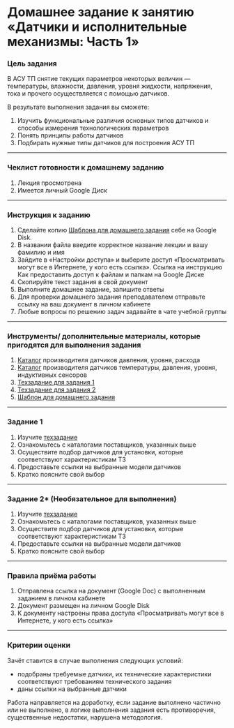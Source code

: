 # Домашнее задание к занятию «Датчики и исполнительные механизмы: Часть 1»

### Цель задания

В АСУ ТП снятие текущих параметров некоторых величин — температуры, влажности, давления, уровня жидкости, напряжения, тока и прочего осуществляется с помощью датчиков.

В результате выполнения задания вы сможете:

1. Изучить функциональные различия основных типов датчиков и способы измерения технологических параметров
2. Понять принципы работы датчиков
3. Подбирать нужные типы датчиков для построения АСУ ТП

------

### Чеклист готовности к домашнему заданию

1. Лекция просмотрена
2. Имеется личный Google Диск

------

### Инструкция к заданию

1. Сделайте копию [Шаблона для домашнего задания](https://docs.google.com/document/d/1kII1Hxgb90OBybWrg2cLtfM2Uu5OLUSKZJ8wEk8xZR8/edit?usp=sharing "Шаблон") себе на Google Disk.
2. В названии файла введите корректное название лекции и вашу фамилию и имя
3. Зайдите в «Настройки доступа» и выберите доступ «Просматривать могут все в Интернете, у кого есть ссылка». Ссылка на инструкцию Как предоставить доступ к файлам и папкам на Google Диске
4. Скопируйте текст задания в свой документ
5. Выполните домашнее задание, запишите ответы
6. Для проверки домашнего задания преподавателем отправьте ссылку на ваш документ в личном кабинете
7. Любые вопросы по решению задач задавайте в чате учебной группы



------

### Инструменты/ дополнительные материалы, которые пригодятся для выполнения задания

1. [Каталог](https://www.vega.com/ru/products "Каталог Vega") производителя датчиков давления, уровня, расхода
2. [Каталог](https://owen.ru/ "Каталог OWEN") производителя датчиков температуры, давления, уровня, индуктивных сенсоров
3. [Техзадание для задания 1](https://docs.google.com/document/d/15nj_CEFH1VlFGSm6qSBnOOsqfgkBTGPt9gF8n5LgqZs/edit?usp=sharing "Техзадание")
4. [Техзадание для задания 2](https://docs.google.com/document/d/1dwpsH3bpOIFZwhFXnl3s3WIVbQCe52fZRAdz4D-TRF0/edit?usp=sharing "Техзадание")
5. [Шаблон для домашнего задания](https://docs.google.com/document/d/1kII1Hxgb90OBybWrg2cLtfM2Uu5OLUSKZJ8wEk8xZR8/edit?usp=sharing "Шаблон")


------

### Задание 1

1. Изучите [техзадание](https://docs.google.com/document/d/1ISA2-taWlzi9mr5L3wI77xyQzEaZYVVbh7V6OBn7H7A/edit?usp=sharing)
2. Ознакомьтесь с каталогами поставщиков, указанных выше
3. Осуществите подбор датчиков для установки, которые соответствуют характеристикам ТЗ
4. Предоставьте ссылки на выбранные модели датчиков
5. Кратко поясните свой выбор


------

### Задание 2* (Необязательное для выполнения)

1. Изучите [техзадание](https://docs.google.com/document/d/1dwpsH3bpOIFZwhFXnl3s3WIVbQCe52fZRAdz4D-TRF0/edit?usp=sharing "Техзадание")
2. Ознакомьтесь с каталогами поставщиков, указанных выше
3. Осуществите подбор датчиков для установки, которые соответствуют характеристикам ТЗ
4. Предоставьте ссылки на выбранные модели датчиков
5. Кратко поясните свой выбор

------

### Правила приёма работы

1. Отправлена ссылка на документ (Google Doc) с выполненным заданием в личном кабинете
2. Документ размещен на личном Google Disk
3. К документу настроены права доступа «Просматривать могут все в Интернете, у кого есть ссылка»


------

### Критерии оценки
Зачёт ставится в случае выполнения следующих условий:  

- подобраны требуемые датчики, их технические характеристики соответствуют требованиям технического задания
- даны ссылки на выбранные датчики

Работа направляется на доработку, если задание выполнено частично или не выполнено, в логике выполнения задания есть противоречия, существенные недостатки, нарушена методология.

